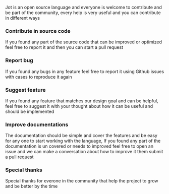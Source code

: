 Jot is an open source language and everyone is welcome to contribute and be part of the community,
every help is very useful and you can contribute in different ways

### Contribute in source code
If you found any part of the source code that can be improved or optimized feel free to report it and then you
can start a pull request

### Report bug
If you found any bugs in any feature feel free to report it using Github issues with cases to reproduce it again

### Suggest feature
If you found any feature that matches our design goal and can be helpful, feel free to suggest it with your thought
about how it can be useful and should be implemented

### Improve documentations
The documentation should be simple and cover the features and be easy for any one to start working with the language,
If you found any part of the documentation is un covered or needs to improved feel free to open an issue and we can make
a conversation about how to improve it them submit a pull request

### Special thanks
Special thanks for everone in the community that help the project to grow and be better by the time